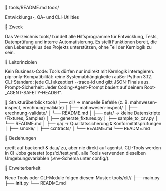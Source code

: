 🧰 tools/README.md
tools/

Entwicklungs-, QA- und CLI-Utilities

🎯 Zweck

Das Verzeichnis tools/ bündelt alle Hilfsprogramme für Entwicklung, Tests, Datenprüfung und interne Automatisierung.
Es stellt Funktionen bereit, die den Lebenszyklus des Projekts unterstützen, ohne Teil der Kernlogik zu sein.

🧭 Leitprinzipien

Kein Business-Code: Tools dürfen nur indirekt mit Kernlogik interagieren.
pip-only-Kompatibilität: keine Systemabhängigkeiten außer Python 3.12.
CLI-Standard: jede CLI akzeptiert --trace-id und gibt JSON-Finals aus.
Prompt-Sicherheit: Jeder Coding-Agent-Prompt basiert auf deinem Root-„AGENT-SAFETY-HEADER“.

🧱 Strukturüberblick
tools/
├── cli/             → manuelle Befehle (z. B. mahnwesen-inspect, erechnung-validate)
│   ├── mahnwesen-inspect/
│   ├── erechnung-validate/
│   └── README.md
│
├── data/            → kleine Datenskripte (Fixtures, Samples)
│   ├── generate_fixtures.py
│   ├── sample_to_csv.py
│   └── README.md
│
├── qa/              → Qualitätssicherung & Konformitätsprüfungen
│   ├── smoke/
│   ├── contracts/
│   └── README.md
└── README.md

🔗 Beziehungen

greift auf backend/ & data/ zu, aber nie direkt auf agents/.
CLI-Tools werden in CI-Jobs getestet (ops/ci/test.yml).
alle Tools verwenden dieselben Umgebungsvariablen (.env-Schema unter config/).

🧩 Erweiterbarkeit

Neue Tools oder CLI-Module folgen diesem Muster:
tools/cli/<name>/
├── main.py
├── __init__.py
└── README.md